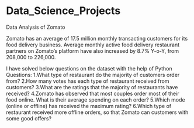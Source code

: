 # Data_Science_Projects



Data Analysis of Zomato

Zomato has an average of 17.5 million monthly transacting customers for its food delivery business. Average monthly active food delivery restaurant partners on Zomato’s platform have also increased by 8.7% Y-o-Y, from 208,000 to 226,000. 

I have solved below questions on the dataset with the help of Python 
Questions:
1.What type of restaurant do the majority of customers order from?
2.How many votes has each type of restaurant received from customers?
3.What are the ratings that the majority of restaurants have received?
4.Zomato has observed that most couples order most of their food online. What is their average spending on each order?
5.Which mode (online or offline) has received the maximum rating?
6.Which type of restaurant received more offline orders, so that Zomato can customers with some good offers?
